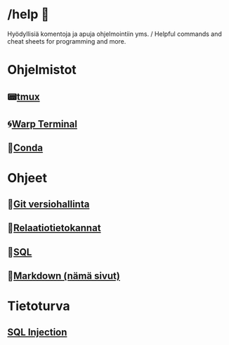 # /help 💾
Hyödyllisiä komentoja ja apuja ohjelmointiin yms. / Helpful commands and cheat sheets for programming and more.

# Ohjelmistot
## 📟[tmux](https://github.com/jamps3/help/blob/main/tmux.md)
## 🌀[Warp Terminal](https://app.warp.dev/referral/9LDPXV)
## 🚀[Conda](https://github.com/jamps3/help/blob/main/conda.md)

# Ohjeet
## 📜[Git versiohallinta](https://github.com/jamps3/help/blob/main/git.md)
## 📜[Relaatiotietokannat](https://github.com/jamps3/help/blob/main/relaatiotietokannat.md)
## 📜[SQL](https://github.com/jamps3/help/blob/main/sql.md)
## 📜[Markdown (nämä sivut)](https://github.com/jamps3/help/blob/main/markdown.md)

# Tietoturva
## [SQL Injection](https://github.com/jamps3/help/blob/main/sql_injektio.md)
